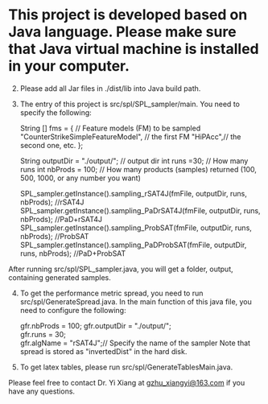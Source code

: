 # This project is developed based on Java language. Please make sure that Java virtual machine is installed in your computer.
2. Please add all Jar files in ./dist/lib into Java build path.
3. The entry of this project is src/spl/SPL_sampler/main. You need to specify the following:

	String [] fms = { // Feature models (FM) to be sampled
			"CounterStrikeSimpleFeatureModel", // the first FM
			"HiPAcc",// the second one, etc.
  	};    
	
	 
 	String outputDir = "./output/";  // output dir
  	int runs =30; // How many runs
  	int nbProds = 100; // How many products (samples) returned (100, 500, 1000, or any number you want)

  	SPL_sampler.getInstance().sampling_rSAT4J(fmFile, outputDir, runs, nbProds); //rSAT4J
  	SPL_sampler.getInstance().sampling_PaDrSAT4J(fmFile, outputDir, runs, nbProds); //PaD+rSAT4J 
  	SPL_sampler.getInstance().sampling_ProbSAT(fmFile, outputDir, runs, nbProds); //ProbSAT
  	SPL_sampler.getInstance().sampling_PaDProbSAT(fmFile, outputDir, runs, nbProds); //PaD+ProbSAT

After running src/spl/SPL_sampler.java, you will get a folder, output, containing generated samples.

4. To get the performance metric spread, you need to run src/spl/GenerateSpread.java. In the main function of this java file, you need 
to configure the following:

	gfr.nbProds     = 100;
	gfr.outputDir   = "./output/";  
	gfr.runs        = 30;	
	gfr.algName     = "rSAT4J";// Specify the name of the sampler
Note that spread is stored as "invertedDist" in the hard disk.

5. To get latex tables, please run src/spl/GenerateTablesMain.java. 


Please feel free to contact Dr. Yi Xiang at gzhu_xiangyi@163.com if you have any questions. 
